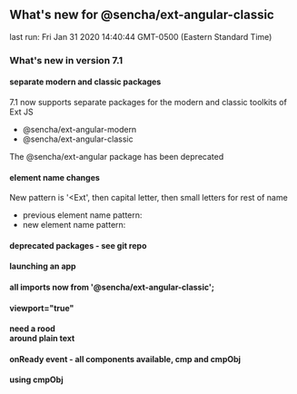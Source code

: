 ## What's new for @sencha/ext-angular-classic

last run: Fri Jan 31 2020 14:40:44 GMT-0500 (Eastern Standard Time)

### What's new in version 7.1

#### separate modern and classic packages

7.1 now supports separate packages for the modern and classic toolkits of Ext JS
- @sencha/ext-angular-modern
- @sencha/ext-angular-classic

The @sencha/ext-angular package has been deprecated

#### element name changes

New pattern is '<Ext', then capital letter, then small letters for rest of name

- previous element name pattern:  <ext-button>
- new element name pattern: <ExtButton>

#### deprecated packages - see git repo

#### launching an app
####
#### all imports now from '@sencha/ext-angular-classic';
#### viewport="true"
####
#### need a rood <div> around plain text
#### onReady event - all components available, cmp and cmpObj
#### using cmpObj